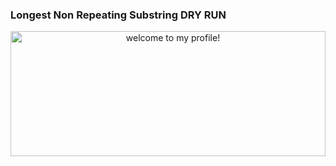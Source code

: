 <h3> Longest Non Repeating Substring DRY RUN</h3>

<div align="center" ><img width="100%" height="200" alt="welcome to my profile!" src="https://user-images.githubusercontent.com/91482888/186224952-25b69ece-f5f9-4501-b3ef-464ff9318843.jpg"></div>

